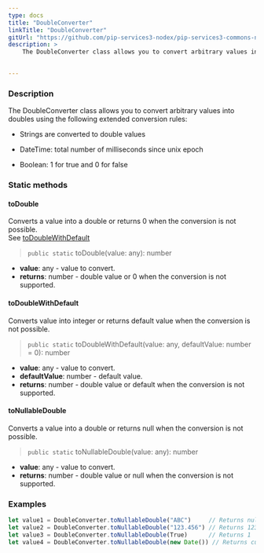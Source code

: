```yaml
---
type: docs
title: "DoubleConverter"
linkTitle: "DoubleConverter"
gitUrl: "https://github.com/pip-services3-nodex/pip-services3-commons-nodex"
description: > 
    The DoubleConverter class allows you to convert arbitrary values into doubles using extended conversion rules.

   
---
```


### Description

The DoubleConverter class allows you to convert arbitrary values into doubles using the following extended conversion rules:

 - Strings are converted to double values

 - DateTime: total number of milliseconds since unix epoch
    
 - Boolean: 1 for true and 0 for false  

### Static methods

#### toDouble
Converts a value into a double or returns 0 when the conversion is not possible.  
See [toDoubleWithDefault](#todoublewithdefault)

> `public static` toDouble(value: any): number

- **value**: any - value to convert.
- **returns**: number - double value or 0 when the conversion is not supported.

#### toDoubleWithDefault
Converts value into integer or returns default value when the conversion is not possible.

> `public static` toDoubleWithDefault(value: any, defaultValue: number = 0): number

- **value**: any - value to convert.
- **defaultValue**: number - default value.
- **returns**: number - double value or default when the conversion is not supported.

#### toNullableDouble
Converts a value into a double or returns null when the conversion is not possible.

> `public static` toNullableDouble(value: any): number

- **value**: any - value to convert.
- **returns**: number - double value or null when the conversion is not supported.

### Examples

```typescript
let value1 = DoubleConverter.toNullableDouble("ABC")     // Returns null
let value2 = DoubleConverter.toNullableDouble("123.456") // Returns 123.456
let value3 = DoubleConverter.toNullableDouble(True)      // Returns 1
let value4 = DoubleConverter.toNullableDouble(new Date()) // Returns current milliseconds (E.g. 1619812281454)

```
